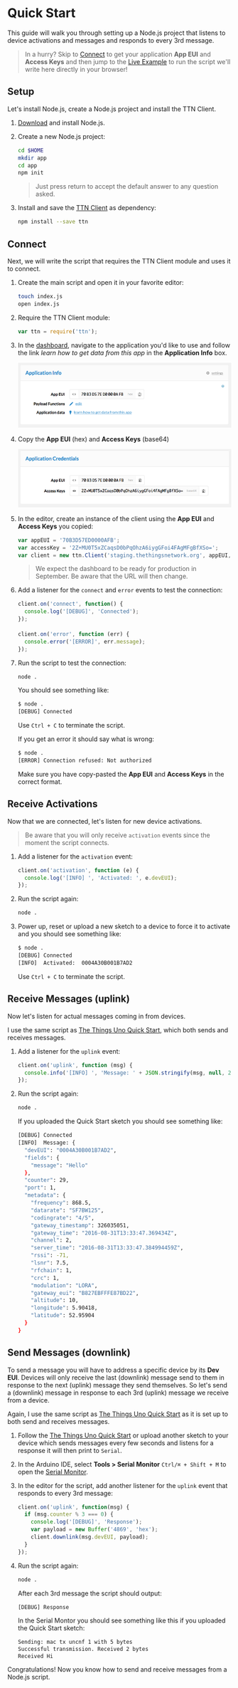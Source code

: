 # Quick Start
This guide will walk you through setting up a Node.js project that listens to device activations and messages and responds to every 3rd message.

> In a hurry? Skip to [Connect](#connect) to get your application **App EUI** and **Access Keys** and then jump to the [Live Example](#live-example) to run the script we'll write here directly in your browser!

## Setup
Let's install Node.js, create a Node.js project and install the TTN Client.

1.  [Download](https://nodejs.org/en/download/) and install Node.js.
2.  Create a new Node.js project:

    ```bash
    cd $HOME
    mkdir app
    cd app
    npm init
    ```

    > Just press return to accept the default answer to any question asked.

3.  Install and save the [TTN Client](http://flows.nodered.org/node/node-red-contrib-ttn) as dependency:

    ```bash
    npm install --save ttn
    ```

## Connect
Next, we will write the script that requires the TTN Client module and uses it to connect.

1.  Create the main script and open it in your favorite editor:

    ```bash
    touch index.js
    open index.js
    ```

2.  Require the TTN Client module:

    ```js
    var ttn = require('ttn');
    ```

3.  In the [dashboard](https://staging.thethingsnetwork.org/applications), navigate to the application you'd like to use and follow the link *learn how to get data from this app* in the **Application Info** box.

    ![](/assets/dashboard-application-info.png)

4.  Copy the **App EUI** (hex) and **Access Keys** (base64)

    ![](/assets/dashboard-application-credentials.png)

5.  In the editor, create an instance of the client using the **App EUI** and **Access Keys** you copied:

    ```js 
    var appEUI = '70B3D57ED0000AFB';
    var accessKey = '2Z+MU0T5xZCaqsD0bPqOhzA6iygGFoi4FAgMFgBfXSo=';
    var client = new ttn.Client('staging.thethingsnetwork.org', appEUI, accessKey);
    ```

    > We expect the dashboard to be ready for production in September. Be aware that the URL will then change.

6.  Add a listener for the `connect` and `error` events to test the connection:

    ```js 
    client.on('connect', function() {
      console.log('[DEBUG]', 'Connected');
    });

    client.on('error', function (err) {
      console.error('[ERROR]', err.message);
    });
    ```
 
7.  Run the script to test the connection:

    ```bash
    node .
    ```

    You should see something like:

    ```bash
    $ node .
    [DEBUG] Connected
    ```

    Use `Ctrl + C` to terminate the script.

    If you get an error it should say what is wrong:

    ```bash
    $ node .
    [ERROR] Connection refused: Not authorized
    ```

    Make sure you have copy-pasted the **App EUI** and **Access Keys** in the correct format.

## Receive Activations
Now that we are connected, let's listen for new device activations.

> Be aware that you will only receive `activation` events since the moment the script connects.

1.  Add a listener for the `activation` event:

    ```js
    client.on('activation', function (e) {
      console.log('[INFO] ', 'Activated: ', e.devEUI);
    });
    ```

2.  Run the script again:

    ```bash
    node .
    ```

3.  Power up, reset or upload a new sketch to a device to force it to activate and you should see something like:

    ```bash
    $ node .
    [DEBUG] Connected
    [INFO]  Activated:  0004A30B001B7AD2
    ```

    Use `Ctrl + C` to terminate the script.    

## Receive Messages (uplink)
Now let's listen for actual messages coming in from devices.

I use the same script as [The Things Uno Quick Start](/uno/#quick-start), which both sends and receives messages.

1.  Add a listener for the `uplink` event:

    ```js
    client.on('uplink', function (msg) {
      console.info('[INFO] ', 'Message: ' + JSON.stringify(msg, null, 2));
    });
    ```

2.  Run the script again:

    ```bash
    node .
    ```

    If you uploaded the Quick Start sketch you should see something like:

    ```bash
    [DEBUG] Connected
    [INFO]  Message: {
      "devEUI": "0004A30B001B7AD2",
      "fields": {
        "message": "Hello"
      },
      "counter": 29,
      "port": 1,
      "metadata": {
        "frequency": 868.5,
        "datarate": "SF7BW125",
        "codingrate": "4/5",
        "gateway_timestamp": 326035051,
        "gateway_time": "2016-08-31T13:33:47.369434Z",
        "channel": 2,
        "server_time": "2016-08-31T13:33:47.384994459Z",
        "rssi": -71,
        "lsnr": 7.5,
        "rfchain": 1,
        "crc": 1,
        "modulation": "LORA",
        "gateway_eui": "B827EBFFFE87BD22",
        "altitude": 10,
        "longitude": 5.90418,
        "latitude": 52.95904
      }
    }
    ```

## Send Messages (downlink)
To send a message you will have to address a specific device by its **Dev EUI**. Devices will only receive the last (downlink) message send to them in response to the next (uplink) message they send themselves. So let's send a (downlink) message in response to each 3rd (uplink) message we receive from a device.

Again, I use the same script as [The Things Uno Quick Start](/uno/#quick-start) as it is set up to both send and receives messages.

1.  Follow the [The Things Uno Quick Start](/uno/#quick-start) or upload another sketch to your device which sends messages every few seconds and listens for a response it will then print to `Serial`.

2.  In the Arduino IDE, select **Tools > Serial Monitor** `Ctrl/⌘ + Shift + M` to open the [Serial Monitor](/arduino/#serial-monitor).

3.  In the editor for the script, add another listener for the `uplink` event that responds to every 3rd message:

    ```js
    client.on('uplink', function(msg) {
      if (msg.counter % 3 === 0) {
        console.log('[DEBUG]', 'Response');
        var payload = new Buffer('4869', 'hex');
        client.downlink(msg.devEUI, payload);
      }
    });
    ```

4.  Run the script again:

    ```bash
    node .
    ```

    After each 3rd message the script should output:

    ```
    [DEBUG] Response
    ```

    In the Serial Montor you should see something like this if you uploaded the Quick Start sketch:

    ```
    Sending: mac tx uncnf 1 with 5 bytes
    Successful transmission. Received 2 bytes
    Received Hi
    ```

Congratulations! Now you know how to send and receive messages from a Node.js script.